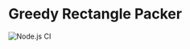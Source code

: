 # Greedy Rectangle Packer

![Node.js CI](https://github.com/hasandi/greedy-rect-packer/workflows/Node.js%20CI/badge.svg?branch=master)
